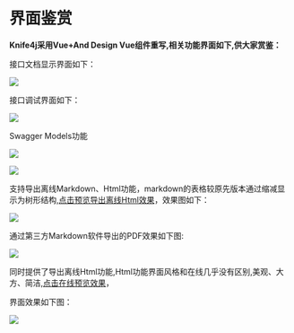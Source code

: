 # 界面鉴赏

**Knife4j采用Vue+And Design Vue组件重写,相关功能界面如下,供大家赏鉴：**


接口文档显示界面如下：

![](/images/knife4j/1.png)

接口调试界面如下：

![](/images/knife4j/8.png) 

Swagger Models功能

![](/images/knife4j/6.png)

![](/images/knife4j/7.png)

支持导出离线Markdown、Html功能，markdown的表格较原先版本通过缩减显示为树形结构,[点击预览导出离线Html效果](https://doc.xiaominfo.com/html/knife4j-export-html.html)，效果图如下：

![](/images/knife4j/3.png)

通过第三方Markdown软件导出的PDF效果如下图:

![](/images/knife4j/4.png)

同时提供了导出离线Html功能,Html功能界面风格和在线几乎没有区别,美观、大方、简洁,[点击在线预览效果](https://doc.xiaominfo.com/Knife4j-Offline-Html.html)，

界面效果如下图：

![](/images/knife4j/5.png)


